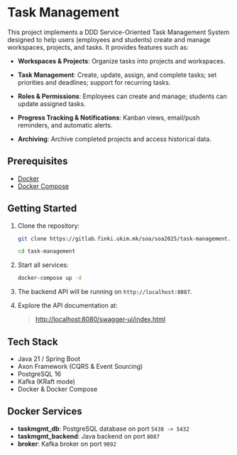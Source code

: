 # Task Management

This project implements a DDD Service-Oriented Task Management System designed to help users (employees and students) create and manage workspaces, projects, and tasks. It provides features such as:

* **Workspaces & Projects**: Organize tasks into projects and workspaces.
* **Task Management**: Create, update, assign, and complete tasks; set priorities and deadlines; support for recurring tasks.
* **Roles & Permissions**: Employees can create and manage; students can update assigned tasks.

* **Progress Tracking & Notifications**: Kanban views, email/push reminders, and automatic alerts.
* **Archiving**: Archive completed projects and access historical data.

## Prerequisites

* [Docker](https://www.docker.com/)
* [Docker Compose](https://docs.docker.com/compose/)

## Getting Started

1. Clone the repository:

   ```bash
   git clone https://gitlab.finki.ukim.mk/soa/soa2025/task-management.git
   
   cd task-management
   ```
2. Start all services:

   ```bash
   docker-compose up -d
   ```
3. The backend API will be running on `http://localhost:8087`.
4. Explore the API documentation at:

   > [http://localhost:8080/swagger-ui/index.html](http://localhost:8080/swagger-ui/index.html)

## Tech Stack

* Java 21 / Spring Boot
* Axon Framework (CQRS & Event Sourcing)
* PostgreSQL 16
* Kafka (KRaft mode)
* Docker & Docker Compose

## Docker Services

* **taskmgmt\_db**: PostgreSQL database on port `5438 -> 5432`
* **taskmgmt\_backend**: Java backend on port `8087`
* **broker**: Kafka broker on port `9092`
